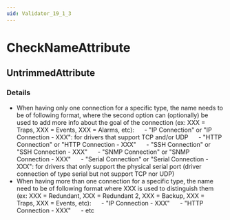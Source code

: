 ```yaml
---
uid: Validator_19_1_3
---
```


# CheckNameAttribute

## UntrimmedAttribute

<!-- Description, Properties, ... sections are auto-generated. -->
<!-- REPLACE ME AUTO-GENERATION -->

### Details

- When having only one connection for a specific type, the name needs to be of following format, where the second option can (optionally) be used to add more info about the goal of the connection (ex: XXX = Traps, XXX = Events, XXX = Alarms, etc):
     - "IP Connection" or "IP Connection - XXX": for drivers that support TCP and/or UDP
     - "HTTP Connection" or "HTTP Connection - XXX"
     - "SSH Connection" or "SSH Connection - XXX"
     - "SNMP Connection" or "SNMP Connection - XXX"
     - "Serial Connection" or "Serial Connection - XXX": for drivers that only support the physical serial port (driver connection of type serial but not support TCP nor UDP)
- When having more than one connection for a specific type, the name need to be of following format where XXX is used to distinguish them (ex: XXX = Redundant, XXX = Redundant 2, XXX = Backup, XXX = Traps, XXX = Events, etc):
     - "IP Connection - XXX"
     - "HTTP Connection - XXX"
     - etc

<!-- Uncomment to add example code -->
<!--### Example code-->
